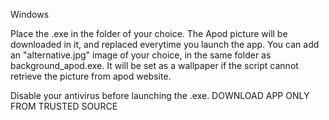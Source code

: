 Windows

Place the .exe in the folder of your choice. The Apod picture will be downloaded in it, and replaced everytime you launch the app.
You can add an "alternative.jpg" image of your choice, in the same folder as background_apod.exe. It will be set as a wallpaper if the script cannot retrieve the picture from apod website.

Disable your antivirus before launching the .exe.
DOWNLOAD APP ONLY FROM TRUSTED SOURCE


